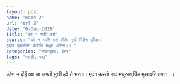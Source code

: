 ```yaml
---
layout: post
name: "name 2"
url: "url 2"
date: "6-Dec-2020"
title: "को न याति वशं"
source: "को न याति वशं लोेके मुखे पिंडेन पूरितः।
मृदंगो मुखलेपेन करोति मधुरं ध्वनिम्।। "
categories: "भावानुवाद, ईतर"
tags: "मराठी, पद्य"
---
```


कोण न होई वश या जगती,मुखी हवे ते भरता।
मृदंग करतो नाद मधुरसा,पिंड मुखावरि बसता।।
